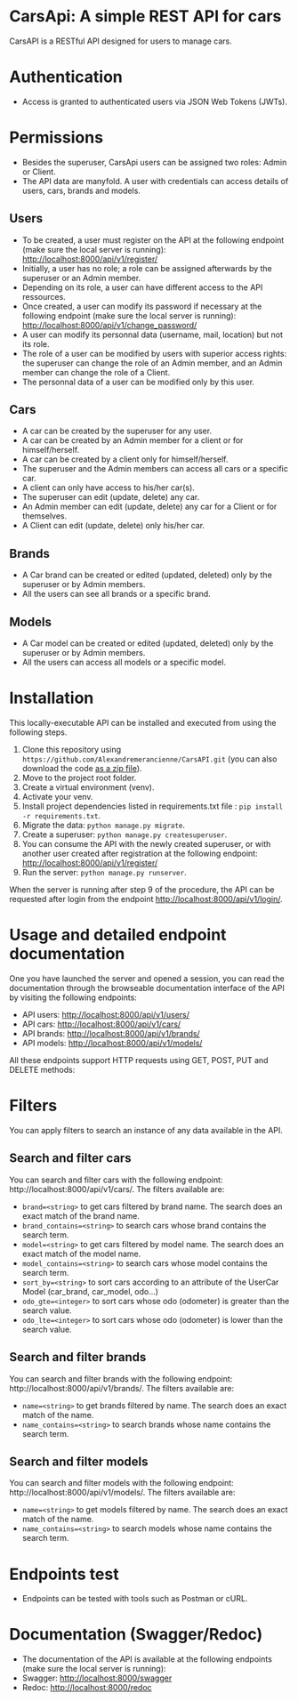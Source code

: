 # CarsApi: A simple REST API for cars
CarsAPI is a RESTful API designed for users to manage cars.

# Authentication

* Access is granted to authenticated users via JSON Web Tokens (JWTs).

# Permissions
* Besides the superuser, CarsApi users can be assigned two roles: Admin or Client.
* The API data are manyfold. A user with credentials can access details of users, cars, brands and models.
## Users
* To be created, a user must register on the API at the following endpoint  (make sure the local server is running): [http://localhost:8000/api/v1/register/](http://localhost:8000/api/v1/register/)
* Initially, a user has no role; a role can be assigned afterwards by the superuser or an Admin member.
* Depending on its role, a user can have different access to the API ressources.
* Once created, a user can modify its password if necessary at the following endpoint  (make sure the local server is running): [http://localhost:8000/api/v1/change_password/](http://localhost:8000/api/v1/change_password/)
* A user can modify its personnal data (username, mail, location) but not its role.
* The role of a user can be modified by users with superior access rights: the superuser can change the role of an Admin member, and an Admin member can change the role of a Client.
* The personnal data of a user can be modified only by this user.
## Cars
* A car can be created by the superuser for any user.
* A car can be created by an Admin member for a client or for himself/herself.
* A car can be created by a client only for himself/herself.
* The superuser and the Admin members can access all cars or a specific car.
* A client can only have access to his/her car(s).
* The superuser can edit (update, delete) any car.
* An Admin member can edit (update, delete) any car for a Client or for themselves.
* A Client can edit (update, delete) only his/her car.
## Brands
* A Car brand can be created or edited (updated, deleted) only by the superuser or by Admin members. 
* All the users can see all brands or a specific brand.
## Models
* A Car model can be created or edited (updated, deleted) only by the superuser or by Admin members. 
* All the users can access all models or a specific model.

# Installation  

This locally-executable API can be installed and executed from using the following steps.
1.	Clone this repository using `https://github.com/Alexandremerancienne/CarsAPI.git` (you can also download the code [as a zip file](https://github.com/Alexandremerancienne/CarsAPI/archive/refs/heads/main.zip)).
2.	Move to the project root folder.
3.	Create a virtual environment (venv).
4.	Activate your venv.
5.	Install project dependencies listed in requirements.txt file : `pip install -r requirements.txt`.
8.	Migrate the data: `python manage.py migrate`.
6.	Create a superuser: `python manage.py createsuperuser`.
7.	You can consume the API with the newly created superuser, or with another user created after registration at the following endpoint: [http://localhost:8000/api/v1/register/](http://localhost:8000/api/v1/register/)
9.	Run the server: `python manage.py runserver`.  

When the server is running after step 9 of the procedure, the API can be requested after login from the endpoint [http://localhost:8000/api/v1/login/](http://localhost:8000/api/v1/login/).

# Usage and detailed endpoint documentation

One you have launched the server and opened a session, you can read the documentation through the browseable documentation interface of the API by visiting the following endpoints: 
* API users: [http://localhost:8000/api/v1/users/](http://localhost:8000/api/v1/users/)
* API cars: [http://localhost:8000/api/v1/cars/](http://localhost:8000/api/v1/cars/)
* API brands: [http://localhost:8000/api/v1/brands/](http://localhost:8000/api/v1/brands/)
* API models: [http://localhost:8000/api/v1/models/](http://localhost:8000/api/v1/models/)

All these endpoints support HTTP requests using GET, POST, PUT and DELETE methods:

# Filters
You can apply filters to search an instance of any data available in the API.
## Search and filter cars
You can search and filter cars with the following endpoint: http://localhost:8000/api/v1/cars/. The filters available are:
* `brand=<string>` to get cars filtered by brand name. The search does an exact match of the brand name.
* `brand_contains=<string>` to search cars whose brand contains the search term. 
* `model=<string>` to get cars filtered by model name. The search does an exact match of the model name.
* `model_contains=<string>` to search cars whose model contains the search term.
* `sort_by=<string>` to sort cars according to an attribute of the UserCar Model (car_brand, car_model, odo...) 
* `odo_gte=<integer>` to sort cars whose odo (odometer) is greater than the search value. 
* `odo_lte=<integer>` to sort cars whose odo (odometer) is lower than the search value. 

## Search and filter brands
You can search and filter brands with the following endpoint: http://localhost:8000/api/v1/brands/. The filters available are:
* `name=<string>` to get brands filtered by name. The search does an exact match of the name.
* `name_contains=<string>` to search brands whose name contains the search term. 

## Search and filter models
You can search and filter models with the following endpoint: http://localhost:8000/api/v1/models/. The filters available are:
* `name=<string>` to get models filtered by name. The search does an exact match of the name.
* `name_contains=<string>` to search models whose name contains the search term. 

# Endpoints test
* Endpoints can be tested with tools such as Postman or cURL.

# Documentation (Swagger/Redoc)
* The documentation of the API is available at the following endpoints (make sure the local server is running):
* Swagger: [http://localhost:8000/swagger](http://localhost:8000/swagger)
* Redoc: [http://localhost:8000/redoc](http://localhost:8000/redoc)
